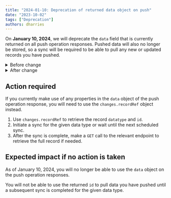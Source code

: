 ```yaml
---
title: "2024-01-10: Deprecation of returned data object on push"
date: "2023-10-02"
tags: ["Deprecation"]
authors: dharries
---
```


On **January 10, 2024**, we will deprecate the `data` field that is currently returned on all push operation responses. Pushed data will also no longer be stored, so a sync will be required to be able to pull any new or updated records you have pushed.

<!--truncate-->
<details>
<summary> Before change</summary>  
  
```json
{
  "changes": [
    {
      "type": "Unknown",
      "recordRef": {
        "id": "string",
        "dataType": "string"
      },
      "attachmentId": "string"
    }
  ],
  "data": "string",
  "dataType": "string",
  "companyId": "3fa85f64-5717-4562-b3fc-2c963f66afa6",
  "pushOperationKey": "3fa85f64-5717-4562-b3fc-2c963f66afa6",
  "dataConnectionKey": "3fa85f64-5717-4562-b3fc-2c963f66afa6",
  "requestedOnUtc": "2023-06-26T07:48:36.066Z",
  "completedOnUtc": "2023-06-26T07:48:36.066Z",
  "timeoutInMinutes": 0,
  "status": "string",
  "errorMessage": "string",
  "validation": {
    "errors": [
      {
        "itemId": "string",
        "message": "string",
        "validatorName": "string"
      }
    ],
    "warnings": [
      {
        "itemId": "string",
        "message": "string",
        "validatorName": "string"
      }
    ]
  },
  "statusCode": 0
}
```
</details>

<details>
<summary> After change</summary>  
  
```json
{
  "changes": [
    {
      "type": "Unknown",
      "recordRef": {
        "id": "string",
        "dataType": "string"
      },
      "attachmentId": "string"
    }
  ],
  "dataType": "string",
  "companyId": "3fa85f64-5717-4562-b3fc-2c963f66afa6",
  "pushOperationKey": "3fa85f64-5717-4562-b3fc-2c963f66afa6",
  "dataConnectionKey": "3fa85f64-5717-4562-b3fc-2c963f66afa6",
  "requestedOnUtc": "2023-06-26T07:48:36.066Z",
  "completedOnUtc": "2023-06-26T07:48:36.066Z",
  "timeoutInMinutes": 0,
  "status": "string",
  "errorMessage": "string",
  "validation": {
    "errors": [
      {
        "itemId": "string",
        "message": "string",
        "validatorName": "string"
      }
    ],
    "warnings": [
      {
        "itemId": "string",
        "message": "string",
        "validatorName": "string"
      }
    ]
  },
  "statusCode": 0
}
```
</details>

## Action required​

If you currently make use of any properties in the `data` object of the push operation response, you will need to use the `changes.recordRef` object instead.

1. Use `changes.recordRef` to retrieve the record `datatype` and `id`.
2. Initiate a sync for the given data type or wait until the next scheduled sync.
3. After the sync is complete, make a `GET` call to the relevant endpoint to retrieve the full record if needed.

## Expected impact if no action is taken​

As of January 10, 2024, you will no longer be able to use the `data` object on the push operation responses.

You will not be able to use the returned `id` to pull data you have pushed until a subsequent sync is completed for the given data type.
